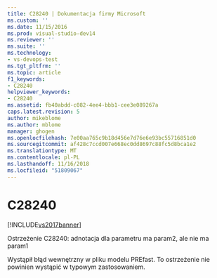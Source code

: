 ```yaml
---
title: C28240 | Dokumentacja firmy Microsoft
ms.custom: ''
ms.date: 11/15/2016
ms.prod: visual-studio-dev14
ms.reviewer: ''
ms.suite: ''
ms.technology:
- vs-devops-test
ms.tgt_pltfrm: ''
ms.topic: article
f1_keywords:
- C28240
helpviewer_keywords:
- C28240
ms.assetid: fb40abdd-c082-4ee4-bbb1-cee3e089267a
caps.latest.revision: 5
author: mikeblome
ms.author: mblome
manager: ghogen
ms.openlocfilehash: 7e00aa765c9b18d456e7d76e6e93bc55716851d0
ms.sourcegitcommit: af428c7ccd007e668ec0dd8697c88fc5d8bca1e2
ms.translationtype: MT
ms.contentlocale: pl-PL
ms.lasthandoff: 11/16/2018
ms.locfileid: "51809067"
---
```

# <a name="c28240"></a>C28240
[!INCLUDE[vs2017banner](../includes/vs2017banner.md)]

Ostrzeżenie C28240: adnotacja dla parametru ma param2, ale nie ma param1  
  
 Wystąpił błąd wewnętrzny w pliku modelu PREfast. To ostrzeżenie nie powinien wystąpić w typowym zastosowaniem.




